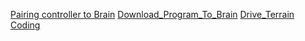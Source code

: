 [Pairing controller to Brain](https://youtu.be/gBAw3aKuxFI?si=_koFvgYdsxT8BffY)
[Download_Program_To_Brain](https://youtu.be/CQCQiXj9mB4?si=s2VcbTdqG_aN8evK)
[Drive_Terrain Coding](https://youtu.be/C7kv1zLAqWI?si=4Kajrwj0G1w1hf1u)


